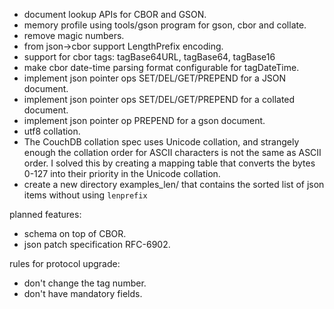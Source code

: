* document lookup APIs for CBOR and GSON.
* memory profile using tools/gson program for gson, cbor and collate.
* remove magic numbers.
* from json->cbor support LengthPrefix encoding.
* support for cbor tags: tagBase64URL, tagBase64, tagBase16
* make cbor date-time parsing format configurable for tagDateTime.
* implement json pointer ops SET/DEL/GET/PREPEND for a JSON document.
* implement json pointer ops SET/DEL/GET/PREPEND for a collated document.
* implement json pointer op PREPEND for a gson document.
* utf8 collation.
* The CouchDB collation spec uses Unicode collation, and strangely enough
  the collation order for ASCII characters is not the same as ASCII order. I
  solved this by creating a mapping table that converts the bytes 0-127 into
  their priority in the Unicode collation.
* create a new directory examples_len/ that contains the sorted list of json
  items without using `lenprefix`

planned features:

* schema on top of CBOR.
* json patch specification RFC-6902.

rules for protocol upgrade:

* don't change the tag number.
* don't have mandatory fields.
